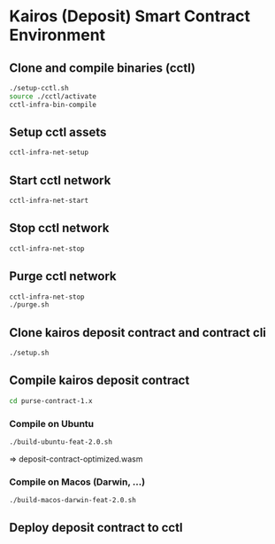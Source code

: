 # Kairos (Deposit) Smart Contract Environment

## Clone and compile binaries (cctl)
```bash
./setup-cctl.sh
source ./cctl/activate
cctl-infra-bin-compile
```

## Setup cctl assets
```bash
cctl-infra-net-setup
```

## Start cctl network
```bash
cctl-infra-net-start
```

## Stop cctl network
```bash
cctl-infra-net-stop
```

## Purge cctl network
```bash
cctl-infra-net-stop
./purge.sh
```

## Clone kairos deposit contract and contract cli
```bash
./setup.sh
```

## Compile kairos deposit contract
```bash
cd purse-contract-1.x
```

### Compile on Ubuntu
```bash
./build-ubuntu-feat-2.0.sh
```
=> deposit-contract-optimized.wasm

### Compile on Macos (Darwin, ...)
```bash
./build-macos-darwin-feat-2.0.sh
```

## Deploy deposit contract to cctl
```bash

```
